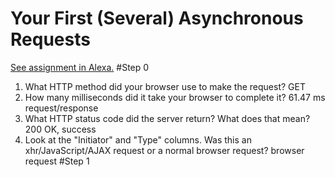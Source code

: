 # Your First (Several) Asynchronous Requests

[See assignment in Alexa.](https://alexa.bitmaker.co/cohorts/67/assignments/2055/latest)
#Step 0
1) What HTTP method did your browser use to make the request?
  GET
2) How many milliseconds did it take your browser to complete it?
  61.47 ms request/response
3) What HTTP status code did the server return? What does that mean?
  200 OK, success
4) Look at the "Initiator" and "Type" columns. Was this an xhr/JavaScript/AJAX request or a normal browser request?
  browser request
#Step 1
